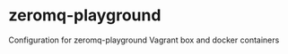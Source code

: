 zeromq-playground
=================

Configuration for zeromq-playground Vagrant box and docker containers
